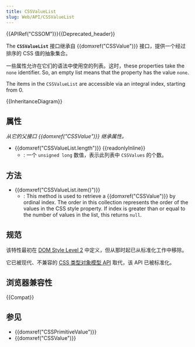 ```yaml
---
title: CSSValueList
slug: Web/API/CSSValueList
---
```


{{APIRef("CSSOM")}}{{Deprecated_header}}

The **`CSSValueList`** 接口继承自 {{domxref("CSSValue")}} 接口，提供一个经过排序的 CSS 值的抽象集合。

一些属性允许在它们的语法中使用空的列表。这时，these properties take the `none` identifier. So, an empty list means that the property has the value `none`.

The items in the `CSSValueList` are accessible via an integral index, starting from 0.

{{InheritanceDiagram}}

## 属性

_从它的父接口 {{domxref("CSSValue")}} 继承属性。_

- {{domxref("CSSValueList.length")}} {{readonlyInline}}
  - : 一个 `unsigned long` 数值，表示此列表中 `CSSValues` 的个数。

## 方法

- {{domxref("CSSValueList.item()")}}
  - : This method is used to retrieve a {{domxref("CSSValue")}} by ordinal index. The order in this collection represents the order of the values in the CSS style property. If index is greater than or equal to the number of values in the list, this returns `null`.

## 规范

该特性最初在 [DOM Style Level 2](https://www.w3.org/TR/DOM-Level-2-Style/) 中定义，但从那时起已从标准化工作中移除。

它已被现代、不兼容的 [CSS 类型对象模型 API](/zh-CN/docs/Web/API/CSS_Typed_OM_API) 取代，该 API 已被标准化。

## 浏览器兼容性

{{Compat}}

## 参见

- {{domxref("CSSPrimitiveValue")}}
- {{domxref("CSSValue")}}

